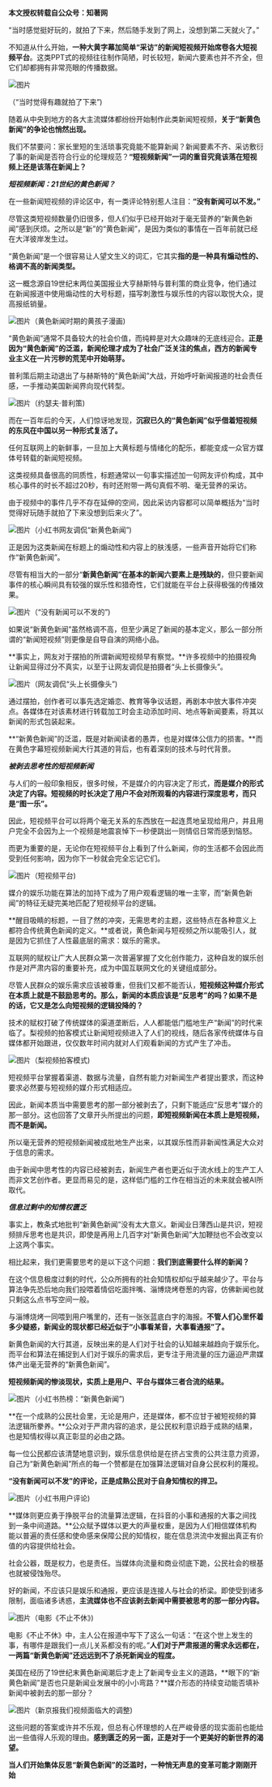 **本文授权转载自公众号：知著网**


“当时感觉挺好玩的，就拍了下来，然后随手发到了网上，没想到第二天就火了。”

不知道从什么开始，**一种大黄字幕加简单“采访”的新闻短视频开始席卷各大短视频平台**。这类PPT式的视频往往制作简陋，时长较短，新闻六要素也并不齐全，但它们却都拥有非常亮眼的传播数据。

![图片](./assets/%E2%80%9C%E6%96%B0%E9%BB%84%E8%89%B2%E6%96%B0%E9%97%BB%E2%80%9D%E6%B3%9B%E6%BB%A5%EF%BC%9A%E7%9F%AD%E8%A7%86%E9%A2%91%E6%AD%A3%E5%9C%A8%E2%80%9C%E6%9D%80%E6%AD%BB%E2%80%9D%E6%96%B0%E9%97%BB%EF%BC%9F/640.png)

（“当时觉得有趣就拍了下来”)

随着从中央到地方的各大主流媒体都纷纷开始制作此类新闻短视频，**关于“新黄色新闻”的争论也悄然出现。**

我们不禁要问：家长里短的生活琐事究竟能不能算新闻？新闻要素不齐、采访敷衍了事的新闻是否符合行业的伦理规范？**“短视频新闻”一词的重音究竟该落在短视频上还是该落在新闻上？**



***短视频新闻：21世纪的黄色新闻？***



在一些新闻短视频的评论区中，有一类评论特别惹人注目：**“没有新闻可以不发。”**

尽管这类短视频数量仍旧很多，但人们似乎已经开始对于毫无营养的“新黄色新闻”感到厌烦。之所以是“新”的“黄色新闻”，是因为类似的事情在一百年前就已经在大洋彼岸发生过。

“黄色新闻”是一个很容易让人望文生义的词汇，它其实**指的是一种具有煽动性的、格调不高的新闻类型。**

这一概念源自19世纪末两位美国报业大亨赫斯特与普利策的商业竞争，他们通过在新闻报道中使用煽动性的大号标题，描写刺激性与娱乐性的内容以取悦大众，提高报纸销量。

![图片](./assets/%E2%80%9C%E6%96%B0%E9%BB%84%E8%89%B2%E6%96%B0%E9%97%BB%E2%80%9D%E6%B3%9B%E6%BB%A5%EF%BC%9A%E7%9F%AD%E8%A7%86%E9%A2%91%E6%AD%A3%E5%9C%A8%E2%80%9C%E6%9D%80%E6%AD%BB%E2%80%9D%E6%96%B0%E9%97%BB%EF%BC%9F/640-1691218071414-1.jpeg)（黄色新闻时期的黄孩子漫画)

“黄色新闻”通常不具备较大的社会价值，而纯粹是对大众趣味的无底线迎合。**正是因为“黄色新闻”的泛滥，新闻伦理才成为了社会广泛关注的焦点，西方的新闻专业主义在一片污秽的荒芜中开始萌芽。**

普利策后期主动退出了与赫斯特的“黄色新闻”大战，开始呼吁新闻报道的社会责任感，一手推动美国新闻界向现代转型。

![图片](./assets/%E2%80%9C%E6%96%B0%E9%BB%84%E8%89%B2%E6%96%B0%E9%97%BB%E2%80%9D%E6%B3%9B%E6%BB%A5%EF%BC%9A%E7%9F%AD%E8%A7%86%E9%A2%91%E6%AD%A3%E5%9C%A8%E2%80%9C%E6%9D%80%E6%AD%BB%E2%80%9D%E6%96%B0%E9%97%BB%EF%BC%9F/640-1691218071415-2.jpeg)（约瑟夫·普利策)

而在一百年后的今天，人们惊讶地发现，**沉寂已久的“黄色新闻”似乎借着短视频的东风在中国以另一种形式复活了。**

任何互联网上的新鲜事，一旦加上大黄标题与情绪化的配乐，都能变成一众官方媒体号转载的新闻短视频。

这类视频具备很高的同质性，标题通常以一句事实描述加一句网友评价构成，其中核心事件的时长不超过20秒，有时还附带一两句真假不明、毫无营养的采访。

由于视频中的事件几乎不存在延伸的空间，因此采访内容都可以简单概括为“当时觉得好玩随手就拍了下来没想到后来火了”。

![图片](./assets/%E2%80%9C%E6%96%B0%E9%BB%84%E8%89%B2%E6%96%B0%E9%97%BB%E2%80%9D%E6%B3%9B%E6%BB%A5%EF%BC%9A%E7%9F%AD%E8%A7%86%E9%A2%91%E6%AD%A3%E5%9C%A8%E2%80%9C%E6%9D%80%E6%AD%BB%E2%80%9D%E6%96%B0%E9%97%BB%EF%BC%9F/640-1691218071415-3.jpeg)（小红书网友调侃“新黄色新闻”)

正是因为这类新闻在标题上的煽动性和内容上的肤浅感，一些声音开始将它们称作“新黄色新闻”。

尽管有相当大的一部分“**新黄色新闻”在基本的新闻六要素上是残缺的**，但只要新闻事件的核心瞬间具有较强的娱乐性和猎奇性，它们就能在平台上获得极强的传播效果。

![图片](./assets/%E2%80%9C%E6%96%B0%E9%BB%84%E8%89%B2%E6%96%B0%E9%97%BB%E2%80%9D%E6%B3%9B%E6%BB%A5%EF%BC%9A%E7%9F%AD%E8%A7%86%E9%A2%91%E6%AD%A3%E5%9C%A8%E2%80%9C%E6%9D%80%E6%AD%BB%E2%80%9D%E6%96%B0%E9%97%BB%EF%BC%9F/640-1691218071415-4.jpeg)（“没有新闻可以不发的”)

如果说“新黄色新闻”虽然格调不高，但至少满足了新闻的基本定义，那么一部分所谓的“新闻短视频”则更像是自导自演的网络小品。

**事实上，网友对于摆拍的所谓新闻短视频早有察觉。**许多视频中的拍摄视角让新闻显得过分不真实，以至于让网友调侃是拍摄者“头上长摄像头”。

![图片](./assets/%E2%80%9C%E6%96%B0%E9%BB%84%E8%89%B2%E6%96%B0%E9%97%BB%E2%80%9D%E6%B3%9B%E6%BB%A5%EF%BC%9A%E7%9F%AD%E8%A7%86%E9%A2%91%E6%AD%A3%E5%9C%A8%E2%80%9C%E6%9D%80%E6%AD%BB%E2%80%9D%E6%96%B0%E9%97%BB%EF%BC%9F/640-1691218071415-5.jpeg)（网友调侃“头上长摄像头”)

通过摆拍，创作者可以事先选定婚恋、教育等争议话题，再剧本中放大事件冲突点。各媒体在对该素材进行转载加工时会主动添加时间、地点等新闻要素，将其以新闻的形式包装起来。

**“新黄色新闻”的泛滥，既是对新闻读者的愚弄，也是对媒体公信力的损害。**而在黄色字幕短视频新闻大行其道的背后，也有着深刻的技术与时代背景。



***被剥去思考性的短视频新闻***



与人们的一般印象相反，很多时候，不是媒介的内容决定了形式，**而是媒介的形式决定了内容。短视频的时长决定了用户不会对所观看的内容进行深度思考，而只是“图一乐”。**

因此，短视频平台可以将两个毫无关系的东西放在一起连贯地呈现给用户，并且用户完全不会因为上一个视频是地震哀悼下一秒便跳出一则情侣日常而感到恼怒。

而更为重要的是，无论你在短视频平台上看到了什么新闻，你的生活都不会因此而受到任何影响，因为你下一秒就会完全忘记它们。

![图片](./assets/%E2%80%9C%E6%96%B0%E9%BB%84%E8%89%B2%E6%96%B0%E9%97%BB%E2%80%9D%E6%B3%9B%E6%BB%A5%EF%BC%9A%E7%9F%AD%E8%A7%86%E9%A2%91%E6%AD%A3%E5%9C%A8%E2%80%9C%E6%9D%80%E6%AD%BB%E2%80%9D%E6%96%B0%E9%97%BB%EF%BC%9F/640-1691218071415-6.jpeg)（短视频平台)

媒介的娱乐功能在算法的加持下成为了用户观看逻辑的唯一主宰，而“新黄色新闻”的特征无疑完美地匹配了短视频平台的逻辑。

**醒目吸睛的标题，一目了然的冲突，无需思考的主题，这些特点在各种意义上都符合传统黄色新闻的定义。**或者说，黄色新闻与短视频之所以能吸引人，就是因为它抓住了人性最底层的需求：娱乐的需求。

互联网的赋权让广大人民群众第一次普遍掌握了文化创作能力，这种自发的娱乐创作是对严肃内容的重要补充，成为中国互联网文化的关键组成部分。

尽管人民群众的娱乐需求应该被尊重，但我们又都不能否认，**短视频这种媒介形式在本质上就是不鼓励思考的。那么，新闻的本质应该是“反思考”的吗？如果不是的话，它又是怎么向短视频的逻辑投降的？**

技术的赋权打破了传统媒体的渠道垄断后，人人都能低门槛地生产“新闻”的时代来临了。梨视频的拍客模式让新闻短视频进入了人们的视线，随后各家传统媒体与自媒体都开始跟进，仅仅数年时间内就对人们观看新闻的方式产生了冲击。

![图片](./assets/%E2%80%9C%E6%96%B0%E9%BB%84%E8%89%B2%E6%96%B0%E9%97%BB%E2%80%9D%E6%B3%9B%E6%BB%A5%EF%BC%9A%E7%9F%AD%E8%A7%86%E9%A2%91%E6%AD%A3%E5%9C%A8%E2%80%9C%E6%9D%80%E6%AD%BB%E2%80%9D%E6%96%B0%E9%97%BB%EF%BC%9F/640-1691218071415-7.jpeg)（梨视频拍客模式)

短视频平台掌握着渠道、数据与流量，自然有能力对新闻生产者提出要求，而这种要求必然要与短视频的媒介形式相适应。

因此，新闻本质当中需要思考的那一部分被剥去了，只剩下能适应“反思考”媒介的那一部分。这也回答了文章开头所提出的问题，**即短视频新闻在本质上是短视频，而不是新闻。**

所以毫无营养的短视频新闻被成批地生产出来，以其娱乐性而非新闻性满足大众对于信息的需求。

由于新闻中思考性的内容已经被剥去，新闻生产者也更近似于流水线上的生产工人而非文艺创作者。更显而易见的是，这样低门槛的工作在相当近的未来就会被AI所取代。



***信息过剩中的知情权匮乏***



事实上，教条式地批判“新黄色新闻”没有太大意义。新闻业日薄西山是共识，短视频排斥思考也是共识，即使是再用上几百字对“新黄色新闻”大加鞭挞也不会改变以上这两个事实。

相比起来，我们更需要思考的是以下这个问题：**我们到底需要什么样的新闻？**

在这个信息极度过剩的时代，公众所拥有的社会知情权却似乎越来越少了。平台与算法争先恐后地向我们投喂着情侣吃面拌嘴、淄博烧烤卷葱的内容，仿佛新闻也就只剩这么点书写空间一般。

与淄博烧烤一同喂到用户嘴里的，还有一张张蓝底白字的海报。**不管人们心里怀着多少疑惑，新闻业的现状都已经近似于“小事看某音，大事看通报”了。**

新黄色新闻的大行其道，反映出来的是人们对于社会的认知越来越趋向于娱乐化。而平台和算法在捕捉到人们对于娱乐的需求后，更专注于用流量的压力逼迫严肃媒体产出毫无营养的“新黄色新闻”。

**短视频新闻的惨淡现状，实质上是用户、平台与媒体三者合流的结果。**

![图片](./assets/%E2%80%9C%E6%96%B0%E9%BB%84%E8%89%B2%E6%96%B0%E9%97%BB%E2%80%9D%E6%B3%9B%E6%BB%A5%EF%BC%9A%E7%9F%AD%E8%A7%86%E9%A2%91%E6%AD%A3%E5%9C%A8%E2%80%9C%E6%9D%80%E6%AD%BB%E2%80%9D%E6%96%B0%E9%97%BB%EF%BC%9F/640-1691218071415-8.jpeg)（小红书热榜：“新黄色新闻”)

**在一个成熟的公民社会里，无论是用户，还是媒体，都不应甘于被短视频的算法逻辑所豢养。**公众对于严肃内容的追求，是公民权利意识趋于成熟的结果，也是知情权得以真正彰显的必由之路。

每一位公民都应该清楚地意识到，娱乐信息供给是在挤占宝贵的公共注意力资源，自己为“新黄色新闻”所点的每一个赞都是在加强算法逻辑对自身公民权利的蔑视。

**“没有新闻可以不发”的评论，正是成熟公民对于自身知情权的捍卫。**

![图片](./assets/%E2%80%9C%E6%96%B0%E9%BB%84%E8%89%B2%E6%96%B0%E9%97%BB%E2%80%9D%E6%B3%9B%E6%BB%A5%EF%BC%9A%E7%9F%AD%E8%A7%86%E9%A2%91%E6%AD%A3%E5%9C%A8%E2%80%9C%E6%9D%80%E6%AD%BB%E2%80%9D%E6%96%B0%E9%97%BB%EF%BC%9F/640-1691218071415-9.jpeg)（小红书用户评论)

**媒体则更应勇于挣脱平台的流量算法逻辑，在抖音的小事和通报的大事之间找到一条中间道路。**公众赋予媒体以更大的声量权重，是因为人们相信媒体机构能以普遍的责任感和使命感来保障公民的知情权，能在信息洪流中发掘出真正有价值的内容提供给社会。

社会公器，既是权力，也是责任。当媒体向流量和商业彻底下跪，公民社会的根基也就被侵蚀殆尽。

好的新闻，不应该只是娱乐和通报，更应该是连接人与社会的桥梁。即使受到诸多限制，面临诸多诱惑，**主流媒体也不应该剥去新闻中需要被思考的那一部分内容。**

![图片](./assets/%E2%80%9C%E6%96%B0%E9%BB%84%E8%89%B2%E6%96%B0%E9%97%BB%E2%80%9D%E6%B3%9B%E6%BB%A5%EF%BC%9A%E7%9F%AD%E8%A7%86%E9%A2%91%E6%AD%A3%E5%9C%A8%E2%80%9C%E6%9D%80%E6%AD%BB%E2%80%9D%E6%96%B0%E9%97%BB%EF%BC%9F/640-1691218071415-10.png)（电影《不止不休》)

电影《不止不休》中，主人公在报道中写下了这么一句话：“在这个世上发生的事，有哪件是跟我们一点儿关系都没有的呢。”**人们对于严肃报道的需求永远都在，一两篇“新黄色新闻”还远远到不了杀死新闻业的程度。**

美国在经历了19世纪末黄色新闻潮后才走上了新闻专业主义的道路，**眼下的“新黄色新闻”是否也只是新闻业发展中的小小弯路？**媒介形态的持续变动能否填补新闻中被剥去的那一部分？

![图片](./assets/%E2%80%9C%E6%96%B0%E9%BB%84%E8%89%B2%E6%96%B0%E9%97%BB%E2%80%9D%E6%B3%9B%E6%BB%A5%EF%BC%9A%E7%9F%AD%E8%A7%86%E9%A2%91%E6%AD%A3%E5%9C%A8%E2%80%9C%E6%9D%80%E6%AD%BB%E2%80%9D%E6%96%B0%E9%97%BB%EF%BC%9F/640-1691218071416-11.jpeg)（新京报我们视频面临大的调整)

这些问题的答案或许并不乐观，但总有心怀理想的人在严峻骨感的现实面前也能给出一些值得人乐观的理由。**感到匮乏的另一面，正是对于一个更美好的新世界的渴望。**

**当人们开始集体反思“新黄色新闻”的泛滥时，一种悄无声息的变革可能才刚刚开始**